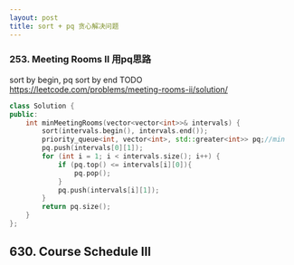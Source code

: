 ```yaml
---
layout: post
title: sort + pq 贪心解决问题
---
```


### 253. Meeting Rooms II 用pq思路
sort by begin, pq sort by end
TODO
https://leetcode.com/problems/meeting-rooms-ii/solution/
```cpp
class Solution {
public:
    int minMeetingRooms(vector<vector<int>>& intervals) {
        sort(intervals.begin(), intervals.end());
        priority_queue<int, vector<int>, std::greater<int>> pq;//min
        pq.push(intervals[0][1]);
        for (int i = 1; i < intervals.size(); i++) {
            if (pq.top() <= intervals[i][0]){
                pq.pop();
            }
            pq.push(intervals[i][1]);
        }
        return pq.size();
    }
};
```

## 630. Course Schedule III